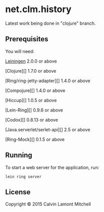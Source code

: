 # net.clm.history

Latest work being done in "clojure" branch.

## Prerequisites

You will need:

 [Leiningen][] 2.0.0 or above
 
 [Clojure][] 1.7.0 or above
 
 [Ring/ring-jetty-adapter][] 1.4.0 or above
 
 [Compojure][] 1.4.0 or above
 
 [Hiccup][] 1.0.5 or above
 
 [Lein-Ring][] 0.9.6 or above
 
 [Codox][] 0.8.13 or above
 
 [Java.serverlet/serlet-api][] 2.5 or above
 
 [Ring-Mock][] 0.1.5 or above

[leiningen]: https://github.com/technomancy/leiningen

## Running

To start a web server for the application, run:

    lein ring server

## License

Copyright © 2015 Calvin Lamont Mitchell
